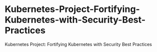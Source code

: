 # Kubernetes-Project-Fortifying-Kubernetes-with-Security-Best-Practices
Kubernetes Project:  Fortifying Kubernetes with Security Best Practices
